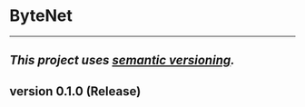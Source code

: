 # ByteNet
---
*This project uses [semantic versioning](https://semver.org/spec/v2.0.0.html).*
---

## version 0.1.0 (Release)
